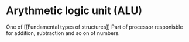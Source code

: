 # Arythmetic logic unit (ALU)

One of [[Fundamental types of  structures]]
Part of processor responisble for addition, subtraction and so on of numbers.